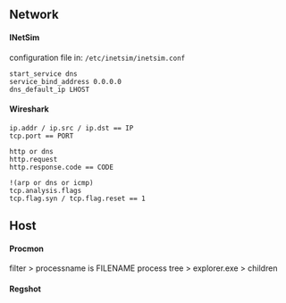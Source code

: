 ## Network
#### INetSim
configuration file in: `/etc/inetsim/inetsim.conf`
```
start_service dns
service_bind_address 0.0.0.0
dns_default_ip LHOST
```

#### Wireshark
```
ip.addr / ip.src / ip.dst == IP
tcp.port == PORT

http or dns
http.request
http.response.code == CODE

!(arp or dns or icmp)
tcp.analysis.flags
tcp.flag.syn / tcp.flag.reset == 1
```

## Host
#### Procmon
filter > processname is FILENAME
process tree > explorer.exe > children

#### Regshot
